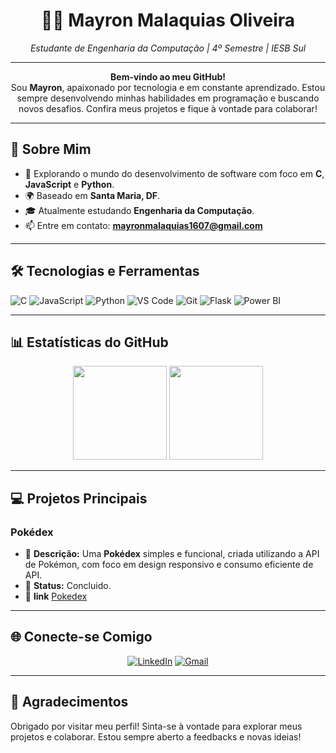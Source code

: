<h1 align="center">👨‍💻 Mayron Malaquias Oliveira</h1>
<p align="center">
  <i>Estudante de Engenharia da Computação | 4º Semestre | IESB Sul</i>
</p>

---

<p align="center">
  <b>Bem-vindo ao meu GitHub!</b> <br>
  Sou <b>Mayron</b>, apaixonado por tecnologia e em constante aprendizado. Estou sempre desenvolvendo minhas habilidades em programação e buscando novos desafios. Confira meus projetos e fique à vontade para colaborar!
</p>

---

## 🚀 Sobre Mim

- 🔭 Explorando o mundo do desenvolvimento de software com foco em **C**, **JavaScript** e **Python**.
- 🌍 Baseado em **Santa Maria, DF**.
- 🎓 Atualmente estudando **Engenharia da Computação**.
- 📫 Entre em contato: **mayronmalaquias1607@gmail.com**

---

## 🛠️ Tecnologias e Ferramentas

![C](https://img.shields.io/badge/-C-00599C?style=for-the-badge&logo=c)
![JavaScript](https://img.shields.io/badge/-JavaScript-F7DF1E?style=for-the-badge&logo=javascript&logoColor=black)
![Python](https://img.shields.io/badge/-Python-3776AB?style=for-the-badge&logo=python&logoColor=white)
![VS Code](https://img.shields.io/badge/-VS%20Code-007ACC?style=for-the-badge&logo=visual-studio-code)
![Git](https://img.shields.io/badge/-Git-F05032?style=for-the-badge&logo=git&logoColor=white)
![Flask](https://img.shields.io/badge/-Flask-000000?style=for-the-badge&logo=flask)
![Power BI](https://img.shields.io/badge/-Power%20BI-F2C811?style=for-the-badge&logo=power-bi&logoColor=black)

---

## 📊 Estatísticas do GitHub

<div align="center">
  <img height="150em" src="https://github-readme-stats.vercel.app/api?username=Mayronmalaquias&show_icons=true&theme=radical&count_private=true&include_all_commits=true"/>
  <img height="150em" src="https://github-readme-stats.vercel.app/api/top-langs/?username=Mayronmalaquias&layout=compact&langs_count=7&theme=radical"/>
</div>

---

## 💻 Projetos Principais

### Pokédex
- 🔗 **Descrição:** Uma **Pokédex** simples e funcional, criada utilizando a API de Pokémon, com foco em design responsivo e consumo eficiente de API.
- 🚧 **Status:** Concluido.
- 🔗 **link** <a href="https://mayronmalaquias.github.io/pokedex/">Pokedex</a>

---

## 🌐 Conecte-se Comigo

<p align="center">
  <a href="https://www.linkedin.com" target="_blank"><img src="https://img.shields.io/badge/LinkedIn-Mayron%20Malaquias-blue?style=for-the-badge&logo=linkedin" alt="LinkedIn"></a>
  <a href="mailto:mayronmalaquias1607@gmail.com"><img src="https://img.shields.io/badge/Gmail-mayronmalaquias1607%40gmail.com-red?style=for-the-badge&logo=gmail" alt="Gmail"></a>
</p>

---

## 🙏 Agradecimentos

Obrigado por visitar meu perfil! Sinta-se à vontade para explorar meus projetos e colaborar. Estou sempre aberto a feedbacks e novas ideias!
